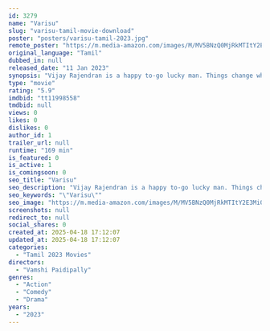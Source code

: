 ```yaml
---
id: 3279
name: "Varisu"
slug: "varisu-tamil-movie-download"
poster: "posters/varisu-tamil-2023.jpg"
remote_poster: "https://m.media-amazon.com/images/M/MV5BNzQ0MjRkMTItY2E3Mi00YjJhLTg1OGEtYzQ5MzU2ZDM5ZjJiXkEyXkFqcGc@._V1_SX300.jpg"
original_language: "Tamil"
dubbed_in: null
released_date: "11 Jan 2023"
synopsis: "Vijay Rajendran is a happy to-go lucky man. Things change when his father becomes terminally ill, and he is left to manage his business empire."
type: "movie"
rating: "5.9"
imdbid: "tt11998558"
tmdbid: null
views: 0
likes: 0
dislikes: 0
author_id: 1
trailer_url: null
runtime: "169 min"
is_featured: 0
is_active: 1
is_comingsoon: 0
seo_title: "Varisu"
seo_description: "Vijay Rajendran is a happy to-go lucky man. Things change when his father becomes terminally ill, and he is left to manage his business empire."
seo_keywords: "\"Varisu\""
seo_image: "https://m.media-amazon.com/images/M/MV5BNzQ0MjRkMTItY2E3Mi00YjJhLTg1OGEtYzQ5MzU2ZDM5ZjJiXkEyXkFqcGc@._V1_SX300.jpg"
screenshots: null
redirect_to: null
social_shares: 0
created_at: 2025-04-18 17:12:07
updated_at: 2025-04-18 17:12:07
categories:
  - "Tamil 2023 Movies"
directors:
  - "Vamshi Paidipally"
genres:
  - "Action"
  - "Comedy"
  - "Drama"
years:
  - "2023"
---
```

